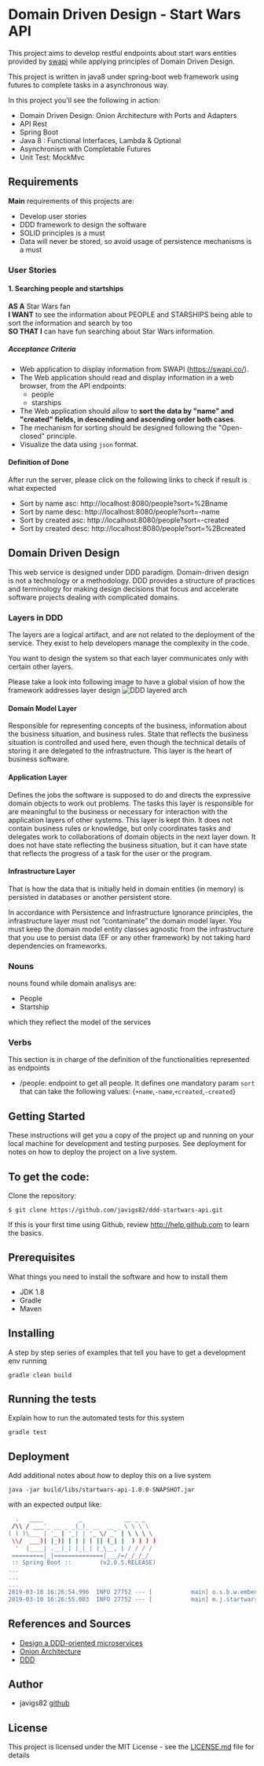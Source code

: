 # Domain Driven Design - Start Wars API
This project aims to develop restful endpoints about start wars entities provided by [swapi](https://swapi.co/) 
while applying principles of Domain Driven Design.

This project is written in java8 under spring-boot web framework using futures to complete tasks in a asynchronous way.

In this project you'll see the following in action:
 - Domain Driven Design: Onion Architecture with Ports and Adapters
 - API Rest
 - Spring Boot
 - Java 8 : Functional Interfaces, Lambda & Optional
 - Asynchronism with Completable Futures
 - Unit Test: MockMvc

## Requirements

**Main** requirements of this projects are:
 - Develop user stories
 - DDD framework to design the software
 - SOLID principles is a must
 - Data will never be stored, so avoid usage of persistence mechanisms is a must

### User Stories
#### 1. Searching people and startships

**AS A** Star Wars fan  
**I WANT** to see the information about PEOPLE and STARSHIPS being able to sort the information and search by too  
**SO THAT I** can have fun searching about Star Wars information.


##### Acceptance Criteria

 - Web application to display information from SWAPI (https://swapi.co/).
 - The Web application should read and display information in a web browser, from the API endpoints:
     - people
     - starships
 - The Web application should allow to **sort the data by "name" and "created" fields, in descending and ascending order
  both cases**.
 - The mechanism for sorting should be designed following the "Open-closed" principle.
 - Visualize the data using `json` format.

#### Definition of Done

After run the server, please click on the following links to check if result is what expected 

 - Sort by name asc: http://localhost:8080/people?sort=%2Bname
 - Sort by name desc: http://localhost:8080/people?sort=-name
 - Sort by created asc: http://localhost:8080/people?sort=-created
 - Sort by created desc: http://localhost:8080/people?sort=%2Bcreated

## Domain Driven Design

This web service is designed under DDD paradigm. Domain-driven design is not a technology or a methodology. 
DDD provides a structure of practices and terminology for making design decisions that focus and accelerate software 
projects dealing with complicated domains.


### Layers in DDD

The layers are a logical artifact, and are not related to the deployment of the service. 
They exist to help developers manage the complexity in the code.

You want to design the system so that each layer communicates only with certain other layers.

Please take a look into following image to have a global vision of how the framework addresses layer design
![DDD layered arch](http://www.joaopauloseixas.com/howtodoit.net/wp-content/uploads/2011/04/Domain-Driven-Design-Overview-of-a-Layered-Architecture.png)

#### Domain Model Layer
Responsible for representing concepts of the business, information about the business situation, 
and business rules. State that reflects the business situation is controlled and used here, even though the technical 
details of storing it are delegated to the infrastructure. This layer is the heart of business software.

#### Application Layer 
Defines the jobs the software is supposed to do and directs the expressive domain objects to work out problems. 
The tasks this layer is responsible for are meaningful to the business or necessary for interaction with the application
layers of other systems. This layer is kept thin. It does not contain business rules or knowledge, but only coordinates
tasks and delegates work to collaborations of domain objects in the next layer down. It does not have state reflecting
the business situation, but it can have state that reflects the progress of a task for the user or the program.

#### Infrastructure Layer 
That is how the data that is initially held in domain entities (in memory) is persisted in databases or another 
persistent store.

In accordance with Persistence and Infrastructure Ignorance principles, the infrastructure layer must not “contaminate” 
the domain model layer. You must keep the domain model entity classes agnostic from the infrastructure that you use to 
persist data (EF or any other framework) by not taking hard dependencies on frameworks.

### Nouns

nouns found while domain analisys are:
 - People
 - Startship

which they reflect the model of the services

### Verbs
This section is in charge of the definition of the functionalities represented as endpoints

 - /people: endpoint to get all people. It defines one mandatory param `sort` that can take the following values: 
 {`+name`,`-name`,`+created`,`-created`}
    
 
## Getting Started

These instructions will get you a copy of the project up and running on your local machine for development and testing 
purposes. See deployment for notes on how to deploy the project on a live system.


To get the code:
-------------------

Clone the repository:

    $ git clone https://github.com/javigs82/ddd-startwars-api.git

If this is your first time using Github, review http://help.github.com to learn the basics.

## Prerequisites

What things you need to install the software and how to install them
* JDK 1.8
* Gradle
* Maven

## Installing

A step by step series of examples that tell you have to get a development env running

```
gradle clean build
```

## Running the tests

Explain how to run the automated tests for this system

```
gradle test
```

## Deployment

Add additional notes about how to deploy this on a live system

```
java -jar build/libs/startwars-api-1.0.0-SNAPSHOT.jar
```

with an expected output like:
```bash
  .   ____          _            __ _ _
 /\\ / ___'_ __ _ _(_)_ __  __ _ \ \ \ \
( ( )\___ | '_ | '_| | '_ \/ _` | \ \ \ \
 \\/  ___)| |_)| | | | | || (_| |  ) ) ) )
  '  |____| .__|_| |_|_| |_\__, | / / / /
 =========|_|==============|___/=/_/_/_/
 :: Spring Boot ::        (v2.0.5.RELEASE)
...
...
...
2019-03-10 16:26:54.996  INFO 27752 --- [           main] o.s.b.w.embedded.tomcat.TomcatWebServer  : Tomcat started on port(s): 8080 (http) with context path ''
2019-03-10 16:26:55.003  INFO 27752 --- [           main] m.j.startwars.SpringApplicationBuilder   : Started SpringApplicationBuilder i

```

## References and Sources

- [Design a DDD-oriented microservices](https://docs.microsoft.com/en-us/dotnet/standard/microservices-architecture/microservice-ddd-cqrs-patterns/ddd-oriented-microservice)
- [Onion Architecture](https://jeffreypalermo.com/2008/07/the-onion-architecture-part-1/)
- [DDD](https://pehapkari.cz/blog/2018/03/28/domain-driven-design-services-factories/)

## Author

* javigs82 [github](https://github.com/javigs82/)

## License

This project is licensed under the MIT License - see the [LICENSE.md](LICENSE) file for details
